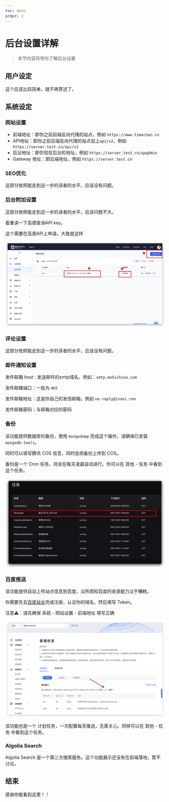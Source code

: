 ```yaml
---
toc: menu
order: 2
---
```


# 后台设置详解

> 本节内容将带你了解后台设置

## 用户设定

这个应该比较简单，就不再赘述了。


## 系统设定

### 网站设置

- 前端地址：即你之前前端反向代理的站点，例如 `https://www.timochan.cn`
- API地址：即你之前后端反向代理的站点加上`api/v2`，例如 `https://server.test.cn/api/v2  `
- 后台地址：即你现在后台的地址，例如 `https://server.test.cn/qaqdmin`
- Gateway 地址：即后端地址，例如 `https://server.test.cn`

### SEO优化

这部分依照能走到这一步的读者的水平，应该没有问题。

### 后台附加设置

这部分依照能走到这一步的读者的水平，应该问题不大。

着重讲一下高德查询API key。

这个需要在高德API上申请，大致是这样

![G7De6D](https://raw.githubusercontent.com/mx-space/docs-images/master/images/G7De6D.png)

###  评论设置

这部分依照能走到这一步的读者的水平，应该没有问题。

### 邮件通知设置

发件邮箱 host : 发送邮件的smtp域名，例如：`smtp.mxhichina.com`

发件邮箱端口：一般为 `465`

发件邮箱地址：这是你自己的发信邮箱，例如 `no-reply@innei.ren`

发件邮箱密码：与邮箱对应的密码

### 备份

该功能提供数据库的备份，使用 `mongodump` 完成这个操作，请确保已安装 `mongodb-tools`。

同时可以填写腾讯 COS 信息，同时会把备份上传到 COS。

备份是一个 Cron 任务，将会在每天凌晨自动进行。你可以在 其他 - 任务 中看到这个任务。

![AfN20h](https://raw.githubusercontent.com/mx-space/docs-images/master/images/AfN20h.png)

###  百度推送

该功能提供自动上传站点信息到百度，众所周知百度的收录能力过于糟糕。

你需要先去[百度站长](https://ziyuan.baidu.com/linksubmit/index)完成注册，认证你的域名，然后填写 Token。

<Alert type="info">
注意⚠️：请先确保 系统 - 网站设置 - 前端地址 填写正确
</Alert>

![zEgXj5](https://raw.githubusercontent.com/mx-space/docs-images/master/images/zEgXj5.png)

该功能也是一个 计划任务，一次配置每天推送，无需关心。同样可以在 其他 - 任务 中看到这个任务。

### Algolia Search

Algolia Search 是一个第三方搜索服务。这个功能展示还没有在前端落地，暂不讨论。

## 结束

感谢你能看到这里！！
